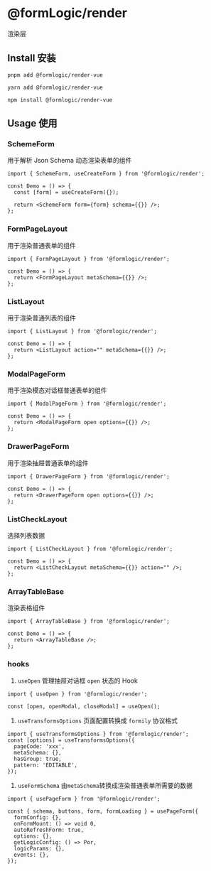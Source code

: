 # @formLogic/render

渲染层

## Install 安装

```pnpm
pnpm add @formlogic/render-vue
```

```yarn
yarn add @formlogic/render-vue
```

```npm
npm install @formlogic/render-vue
```

## Usage 使用

### SchemeForm

用于解析 Json Schema 动态渲染表单的组件

```tsx
import { SchemeForm, useCreateForm } from '@formlogic/render';

const Demo = () => {
  const [form] = useCreateForm({});

  return <SchemeForm form={form} schema={{}} />;
};
```

### FormPageLayout

用于渲染普通表单的组件

```tsx
import { FormPageLayout } from '@formlogic/render';

const Demo = () => {
  return <FormPageLayout metaSchema={{}} />;
};
```

### ListLayout

用于渲染普通列表的组件

```tsx
import { ListLayout } from '@formlogic/render';

const Demo = () => {
  return <ListLayout action="" metaSchema={{}} />;
};
```

### ModalPageForm

用于渲染模态对话框普通表单的组件

```tsx
import { ModalPageForm } from '@formlogic/render';

const Demo = () => {
  return <ModalPageForm open options={{}} />;
};
```

### DrawerPageForm

用于渲染抽屉普通表单的组件

```tsx
import { DrawerPageForm } from '@formlogic/render';

const Demo = () => {
  return <DrawerPageForm open options={{}} />;
};
```

### ListCheckLayout

选择列表数据

```tsx
import { ListCheckLayout } from '@formlogic/render';

const Demo = () => {
  return <ListCheckLayout metaSchema={{}} action="" />;
};
```

### ArrayTableBase

渲染表格组件

```tsx
import { ArrayTableBase } from '@formlogic/render';

const Demo = () => {
  return <ArrayTableBase />;
};
```

### hooks

1. `useOpen` 管理抽屉对话框 `open` 状态的 Hook

```tsx
import { useOpen } from '@formlogic/render';

const [open, openModal, closeModal] = useOpen();
```

1. `useTransformsOptions` 页面配置转换成 `formily` 协议格式

```tsx
import { useTransformsOptions } from '@formlogic/render';
const [options] = useTransformsOptions({
  pageCode: 'xxx',
  metaSchema: {},
  hasGroup: true,
  pattern: 'EDITABLE',
});
```

1. `useFormSchema` 由`metaSchema`转换成渲染普通表单所需要的数据

```tsx
import { usePageForm } from '@formlogic/render';

const { schema, buttons, form, formLoading } = usePageForm({
  formConfig: {},
  onFormMount: () => void 0,
  autoRefreshForm: true,
  options: {},
  getLogicConfig: () => Por,
  logicParams: {},
  events: {},
});
```
